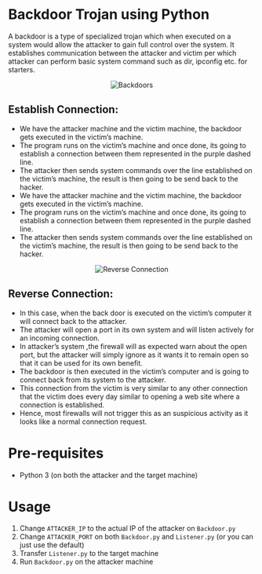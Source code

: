 # Backdoor Trojan using Python

A backdoor is a type of specialized trojan which when executed on a system would allow the attacker to gain full control over the system. It establishes communication between the attacker and victim per which attacker can perform basic system command such as dir, ipconfig etc. for starters.

<div align="center">
  
  ![Backdoors](https://github.com/user-attachments/assets/41d6e525-f05f-41f5-9e57-7d9bfb35a60b)
</div>

## Establish Connection:
* We have the attacker machine and the victim machine, the backdoor gets executed in the victim’s machine.
* The program runs on the victim’s machine and once done, its going to establish a connection between them represented in the purple dashed line.
* The attacker then sends system commands over the line established on the victim’s machine, the result is then going to be send back to the hacker.
* We have the attacker machine and the victim machine, the backdoor gets executed in the victim’s machine.
* The program runs on the victim’s machine and once done, its going to establish a connection between them represented in the purple dashed line.
* The attacker then sends system commands over the line established on the victim’s machine, the result is then going to be send back to the hacker.

<div align="center">
  
  ![Reverse Connection](https://github.com/user-attachments/assets/cdeb712c-8962-4943-8986-d317ce317ccf)
</div>

## Reverse Connection:
* In this case, when the back door is executed on the victim’s computer it will connect back to the attacker.
* The attacker will open a port in its own system and will listen actively for an incoming connection.
* In attacker’s system ,the firewall will as expected warn about the open port, but the attacker will simply ignore as it wants it to remain open so that it can be used for its own benefit.
* The backdoor is then executed in the victim’s computer and is going to connect back from its system to the attacker.
* This connection from the victim is very similar to any other connection that the victim does every day similar to opening a web site where a connection is established.	
* Hence, most firewalls will not trigger this as an suspicious activity as it looks like a normal connection request.

# Pre-requisites
- Python 3 (on both the attacker and the target machine)

# Usage
1. Change `ATTACKER_IP` to the actual IP of the attacker on `Backdoor.py`
2. Change `ATTACKER_PORT` on both `Backdoor.py` and `Listener.py` (or you can just use the default)
3. Transfer `Listener.py` to the target machine
4. Run `Backdoor.py` on the attacker machine



